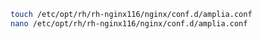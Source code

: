 ﻿```sh
touch /etc/opt/rh/rh-nginx116/nginx/conf.d/amplia.conf
nano /etc/opt/rh/rh-nginx116/nginx/conf.d/amplia.conf
```
